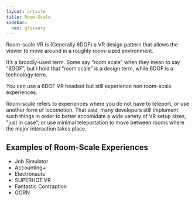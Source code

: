 ```yaml
---
layout: article
title: Room-Scale
sidebar:
  nav: glossary
---
```

Room-scale VR is (Generally 6DOF) a VR design pattern that allows the viewer to move around in a roughly room-sized environment. 

It’s a broadly-used term. Some say “room scale” when they mean to say “6DOF”, but I hold that “room scale” is a design term, while 6DOF is a technology term. 

You can use a 6DOF VR headset but still experience non room-scale experiences.

Room-scale refers to experiences where you do not have to teleport, or use another form of locomotion. That said, many developers still implement such things in order to better accomidate a wide variety of VR setup sizes, "just in case", or use minimal teleportation to move between rooms where the major interaction takes place.

## Examples of Room-Scale Experiences
- Job Simulator
- Accounting+
- Electronauts
- SUPERHOT VR
- Fantastic Contraption
- GORN